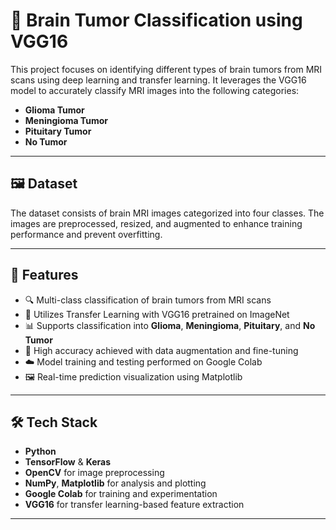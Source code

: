# 🧠 Brain Tumor Classification using VGG16

This project focuses on identifying different types of brain tumors from MRI scans using deep learning and transfer learning. It leverages the VGG16 model to accurately classify MRI images into the following categories:

- **Glioma Tumor**
- **Meningioma Tumor**
- **Pituitary Tumor**
- **No Tumor**

---

## 🖼️ Dataset

The dataset consists of brain MRI images categorized into four classes. The images are preprocessed, resized, and augmented to enhance training performance and prevent overfitting.

---

## 🚀 Features

- 🔍 Multi-class classification of brain tumors from MRI scans
- 🧠 Utilizes Transfer Learning with VGG16 pretrained on ImageNet
- 📊 Supports classification into **Glioma**, **Meningioma**, **Pituitary**, and **No Tumor**
- 🧪 High accuracy achieved with data augmentation and fine-tuning
- ☁️ Model training and testing performed on Google Colab
- 🖼️ Real-time prediction visualization using Matplotlib

---

## 🛠️ Tech Stack

- **Python**
- **TensorFlow** & **Keras**
- **OpenCV** for image preprocessing
- **NumPy**, **Matplotlib** for analysis and plotting
- **Google Colab** for training and experimentation
- **VGG16** for transfer learning-based feature extraction

---


